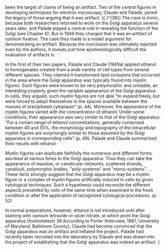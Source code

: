 been the target of claims of being an artifact. Two of the central figures in developing techniques for electron microscopy, Claude and Palade, joined the legacy of those arguing that it was artifact. \({ }^{36}\) The case is ironic, because both researchers returned to work on the Golgi apparatus several years later, and Palade played a central role in revealing the function of the Golgi (see Chapter 6). But in 1949 they charged that it was an artifact of osmium fixation. The case they made is a model argument for demonstrating an artifact. Because the conclusion was ultimately rejected even by the authors, it reveals just how epistemologically difficult the evaluation of artifacts is.

In the first of their two papers, Palade and Claude (1949a) applied ethanol to homogenates created from a wide variety of cell types from several different species. They claimed it transformed lipid inclusions that occurred in the area where the Golgi apparatus was typically found into myelin figures. Such figures were known to be very polymorphic and unstable, an interesting property given the variable appearance of the Golgi apparatus. In cells, they argued, such myelin figures are not able "to expand freely, but were forced to adapt themselves to the spaces available between the masses of precipitated cytoplasm" (p. 44). Moreover, the appearance of the myelin figures varied with the concentration of ethanol. Under some conditions, their appearance was very similar to that of the Golgi apparatus: "For a certain range of ethanol concentrations, generally comprised between 40 and 55\%, the morphology and topography of the intracellular myelin figures are surprisingly similar to those assumed by the Golgi apparatus in corresponding cells" (p. 49). Palade and Claude summarized their results with ethanol:

Myelin figures can duplicate faithfully the numerous and different forms ascribed at various times to the Golgi apparatus. Thus they can take the appearance of massive, or canalicular networks, scattered strands, canaliculi, polymorphic bodies, "poly-systems" and "mono-systems". . . These facts strongly suggest that the Golgi apparatus may be a myelin figure or a complex of myelin figures artificially induced in cells by given cytological techniques. Such a hypothesis could reconcile the different aspects presented by cells of the same time when examined in the fresh condition or after the application of recognized cytological procedures. (p. 52)

In normal preparations, however, ethanol is not introduced until after staining with osmium tetroxide or silver nitrate, at which point the Golgi apparatus
\footnotetext{
36 According to Porter (Interview, 1987, University of Maryland, Baltimore County), Claude had become convinced that the Golgi apparatus was an artifact and initiated the project. Palade had recently been recruited into the laboratory by Claude and was drawn into the project of establishing that the Golgi apparatus was indeed an artifact.
}